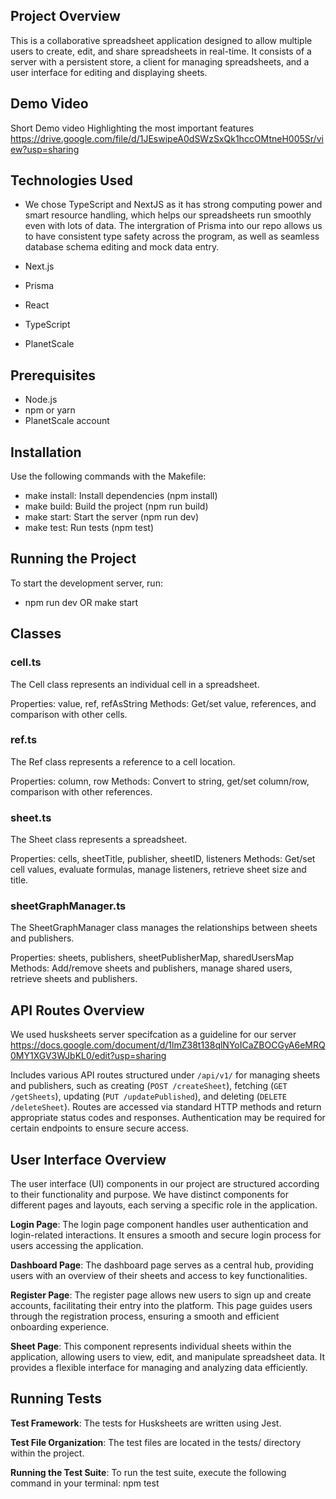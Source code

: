 ## Project Overview
This is a collaborative spreadsheet application designed to allow multiple users to create, edit, and share spreadsheets in real-time. It consists of a server with a persistent store, a client for managing spreadsheets, and a user interface for editing and displaying sheets.

## Demo Video
Short Demo video Highlighting the most important features https://drive.google.com/file/d/1JEswipeA0dSWzSxQk1hccOMtneH005Sr/view?usp=sharing

## Technologies Used
- We chose TypeScript and NextJS as it has strong computing power and smart resource handling, which helps our spreadsheets run smoothly even with lots of data. The intergration of Prisma into our repo allows us to have consistent type safety across the program, as well as seamless database schema editing and mock data entry. 

- Next.js
- Prisma
- React
- TypeScript
- PlanetScale

## Prerequisites
- Node.js
- npm or yarn
- PlanetScale account

## Installation 
Use the following commands with the Makefile:
- make install: Install dependencies (npm install)
- make build: Build the project (npm run build)
- make start: Start the server (npm run dev)
- make test: Run tests (npm test)

## Running the Project
To start the development server, run:
- npm run dev OR make start


## Classes

### cell.ts
The Cell class represents an individual cell in a spreadsheet.

Properties: value, ref, refAsString
Methods: Get/set value, references, and comparison with other cells.

### ref.ts
The Ref class represents a reference to a cell location.

Properties: column, row
Methods: Convert to string, get/set column/row, comparison with other references.

### sheet.ts
The Sheet class represents a spreadsheet.

Properties: cells, sheetTitle, publisher, sheetID, listeners
Methods: Get/set cell values, evaluate formulas, manage listeners, retrieve sheet size and title.

### sheetGraphManager.ts
The SheetGraphManager class manages the relationships between sheets and publishers.

Properties: sheets, publishers, sheetPublisherMap, sharedUsersMap
Methods: Add/remove sheets and publishers, manage shared users, retrieve sheets and publishers.


## API Routes Overview

We used husksheets server specifcation as a guideline for our server
https://docs.google.com/document/d/1lmZ38t138qlNYoICaZBOCGyA6eMRQ0MY1XGV3WJbKL0/edit?usp=sharing

Includes various API routes structured under `/api/v1/` for managing sheets and publishers, such as creating (`POST /createSheet`), fetching (`GET /getSheets`), updating (`PUT /updatePublished`), and deleting (`DELETE /deleteSheet`). Routes are accessed via standard HTTP methods and return appropriate status codes and responses. Authentication may be required for certain endpoints to ensure secure access.

## User Interface Overview

The user interface (UI) components in our project are structured according to their functionality and purpose. We have distinct components for different pages and layouts, each serving a specific role in the application.

__Login Page__: The login page component handles user authentication and login-related interactions. It ensures a smooth and secure login process for users accessing the application.

__Dashboard Page__: The dashboard page serves as a central hub, providing users with an overview of their sheets and access to key functionalities.

__Register Page__: The register page allows new users to sign up and create accounts, facilitating their entry into the platform. This page guides users through the registration process, ensuring a smooth and efficient onboarding experience.

__Sheet Page__: This component represents individual sheets within the application, allowing users to view, edit, and manipulate spreadsheet data. It provides a flexible interface for managing and analyzing data efficiently.

## Running Tests
__Test Framework__:
The tests for Husksheets are written using Jest.

__Test File Organization__:
The test files are located in the tests/ directory within the project.

__Running the Test Suite__:
To run the test suite, execute the following command in your terminal:
npm test



